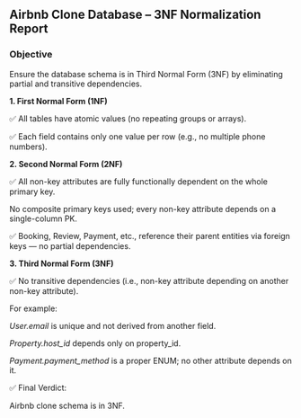 ## Airbnb Clone Database – 3NF Normalization Report

### Objective

Ensure the database schema is in Third Normal Form (3NF) by eliminating partial and transitive dependencies.

**1. First Normal Form (1NF)**

✅ All tables have atomic values (no repeating groups or arrays).

✅ Each field contains only one value per row (e.g., no multiple phone numbers).

**2. Second Normal Form (2NF)**

✅ All non-key attributes are fully functionally dependent on the whole primary key.

No composite primary keys used; every non-key attribute depends on a single-column PK.

✅ Booking, Review, Payment, etc., reference their parent entities via foreign keys — no partial dependencies.

**3. Third Normal Form (3NF)**

✅ No transitive dependencies (i.e., non-key attribute depending on another non-key attribute).

For example:

*User.email* is unique and not derived from another field.

*Property.host_id* depends only on property_id.

*Payment.payment_method* is a proper ENUM; no other attribute depends on it.

✅ Final Verdict:

 Airbnb clone schema is in 3NF. 
